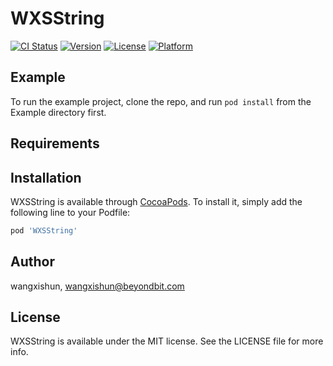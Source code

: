 # WXSString

[![CI Status](https://img.shields.io/travis/wangxishun/WXSString.svg?style=flat)](https://travis-ci.org/wangxishun/WXSString)
[![Version](https://img.shields.io/cocoapods/v/WXSString.svg?style=flat)](https://cocoapods.org/pods/WXSString)
[![License](https://img.shields.io/cocoapods/l/WXSString.svg?style=flat)](https://cocoapods.org/pods/WXSString)
[![Platform](https://img.shields.io/cocoapods/p/WXSString.svg?style=flat)](https://cocoapods.org/pods/WXSString)

## Example

To run the example project, clone the repo, and run `pod install` from the Example directory first.

## Requirements

## Installation

WXSString is available through [CocoaPods](https://cocoapods.org). To install
it, simply add the following line to your Podfile:

```ruby
pod 'WXSString'
```

## Author

wangxishun, wangxishun@beyondbit.com

## License

WXSString is available under the MIT license. See the LICENSE file for more info.
